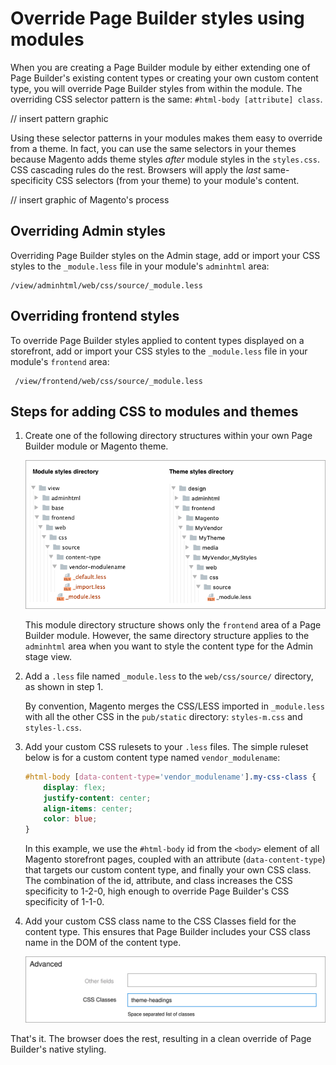 # Override Page Builder styles using modules

When you are creating a Page Builder module by either extending one of Page Builder's existing content types or creating your own custom content type, you will override Page Builder styles from within the module. The overriding CSS selector pattern is the same: `#html-body [attribute] class`.

// insert pattern graphic

Using these selector patterns in your modules makes them easy to override from a theme. In fact, you can use the same selectors in your themes because Magento adds theme styles _after_ module styles in the `styles.css`. CSS cascading rules do the rest. Browsers will apply the _last_ same-specificity CSS selectors (from your theme) to your module's content.

// insert graphic of Magento's process

## Overriding Admin styles

Overriding Page Builder styles on the Admin stage, add or import your CSS styles to the `_module.less` file in your module's `adminhtml` area:

```terminal
/view/adminhtml/web/css/source/_module.less
```

## Overriding frontend styles

To override Page Builder styles applied to content types displayed on a storefront, add or import your CSS styles to the `_module.less` file in your module's `frontend` area:

```terminal
 /view/frontend/web/css/source/_module.less
```

## Steps for adding CSS to modules and themes

1. Create one of the following directory structures within your own Page Builder module or Magento theme.

    ![Stylesheet file structure](../images/stylesheet-file-structure.png)

    This module directory structure shows only the `frontend` area of a Page Builder module. However, the same directory structure applies to the `adminhtml` area when you want to style the content type for the Admin stage view.

2. Add a `.less` file named `_module.less` to the `web/css/source/` directory, as shown in step 1.

    By convention, Magento merges the CSS/LESS imported in `_module.less` with all the other CSS in the `pub/static` directory: `styles-m.css` and `styles-l.css`.

3. Add your custom CSS rulesets to your `.less` files. The simple ruleset below is for a custom content type named `vendor_modulename`:

    ```css
    #html-body [data-content-type='vendor_modulename'].my-css-class {
        display: flex;
        justify-content: center;
        align-items: center;
        color: blue;
    }
    ```

    In this example, we use the `#html-body` id from the `<body>` element of all Magento storefront pages, coupled with an attribute (`data-content-type`) that targets our custom content type, and finally your own CSS class. The combination of the id, attribute, and class increases the CSS specificity to 1-2-0, high enough to override Page Builder's CSS specificity of 1-1-0.

4. Add your custom CSS class name to the CSS Classes field for the content type. This ensures that Page Builder includes your CSS class name in the DOM of the content type.

    ![Add CSS class to content type](../images/css-classes-field.svg)

That's it. The browser does the rest, resulting in a clean override of Page Builder's native styling.
